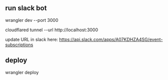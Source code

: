 
## run slack bot

wrangler dev --port 3000

cloudflared tunnel --url http://localhost:3000

update URL in slack here: https://api.slack.com/apps/A07KDHZA4SG/event-subscriptions

## deploy 

wrangler deploy
